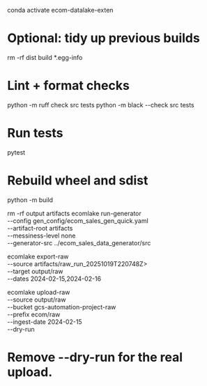 conda activate ecom-datalake-exten

# Optional: tidy up previous builds
rm -rf dist build *.egg-info

# Lint + format checks
python -m ruff check src tests
python -m black --check src tests

# Run tests
pytest

# Rebuild wheel and sdist
python -m build


rm -rf output artifacts
ecomlake run-generator \
  --config gen_config/ecom_sales_gen_quick.yaml \
  --artifact-root artifacts \
  --messiness-level none \
  --generator-src ../ecom_sales_data_generator/src

ecomlake export-raw \
  --source artifacts/raw_run_20251019T220748Z> \
  --target output/raw \
  --dates 2024-02-15,2024-02-16

ecomlake upload-raw \
  --source output/raw \
  --bucket gcs-automation-project-raw \
  --prefix ecom/raw \
  --ingest-date 2024-02-15 \
  --dry-run
# Remove --dry-run for the real upload. 
